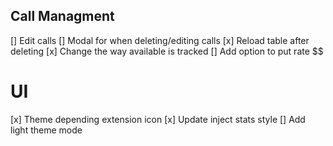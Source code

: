 ## Call Managment
[] Edit calls
[] Modal for when deleting/editing calls
[x] Reload table after deleting
[x] Change the way available is tracked
[] Add option to put rate $$

# UI
[x] Theme depending extension icon
[x] Update inject stats style
    [] Add light theme mode

